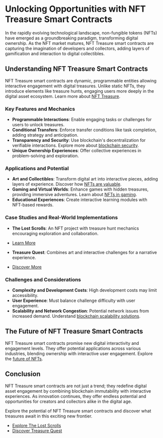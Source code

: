 # Unlocking Opportunities with NFT Treasure Smart Contracts

In the rapidly evolving technological landscape, non-fungible tokens (NFTs) have emerged as a groundbreaking paradigm, transforming digital ownership. As the NFT market matures, NFT Treasure smart contracts are capturing the imagination of developers and collectors, adding layers of gamification and interaction to digital collectibles.

## Understanding NFT Treasure Smart Contracts

NFT Treasure smart contracts are dynamic, programmable entities allowing interactive engagement with digital treasures. Unlike static NFTs, they introduce elements like treasure hunts, engaging users more deeply in the digital asset ecosystem. Learn more about [NFT Treasure](https://www.license-token.com/wiki/what-is-nft-treasure).

### Key Features and Mechanics

- **Programmable Interactions**: Enable engaging tasks or challenges for users to unlock treasures.
- **Conditional Transfers**: Enforce transfer conditions like task completion, adding strategy and anticipation.
- **Transparency and Security**: Use blockchain's decentralization for verifiable interactions. Explore more about [blockchain security](https://www.license-token.com/wiki/blockchain-security).
- **Unique Ownership Experiences**: Offer collective experiences in problem-solving and exploration.

### Applications and Potential

- **Art and Collectibles**: Transform digital art into interactive pieces, adding layers of experience. Discover how [NFTs are valuable](https://www.license-token.com/wiki/why-are-nf-ts-valuable).
- **Gaming and Virtual Worlds**: Enhance games with hidden treasures, providing immersive adventures. Learn about [NFTs in gaming](https://www.license-token.com/wiki/nf-ts-in-gaming).
- **Educational Experiences**: Create interactive learning modules with NFT-based rewards.

### Case Studies and Real-World Implementations

- **The Lost Scrolls**: An NFT project with treasure hunt mechanics encouraging exploration and collaboration.
- [Learn More](https://www.thelostscrolls.com)

- **Treasure Quest**: Combines art and interactive challenges for a narrative experience.
- [Discover More](https://www.treasurequestart.com)

### Challenges and Considerations

- **Complexity and Development Costs**: High development costs may limit accessibility.
- **User Experience**: Must balance challenge difficulty with user engagement.
- **Scalability and Network Congestion**: Potential network issues from increased demand. Understand [blockchain scalability solutions](https://www.license-token.com/wiki/blockchain-scalability-solutions).

## The Future of NFT Treasure Smart Contracts

NFT Treasure smart contracts promise new digital interactivity and engagement levels. They offer potential applications across various industries, blending ownership with interactive user engagement. Explore the [future of NFTs](https://www.license-token.com/wiki/nft-future-predictions).

## Conclusion

NFT Treasure smart contracts are not just a trend; they redefine digital asset engagement by combining blockchain immutability with interactive experiences. As innovation continues, they offer endless potential and opportunities for creators and collectors alike in the digital age.

Explore the potential of NFT Treasure smart contracts and discover what treasures await in this exciting new frontier.

- [Explore The Lost Scrolls](https://www.thelostscrolls.com)
- [Discover Treasure Quest](https://www.treasurequestart.com)